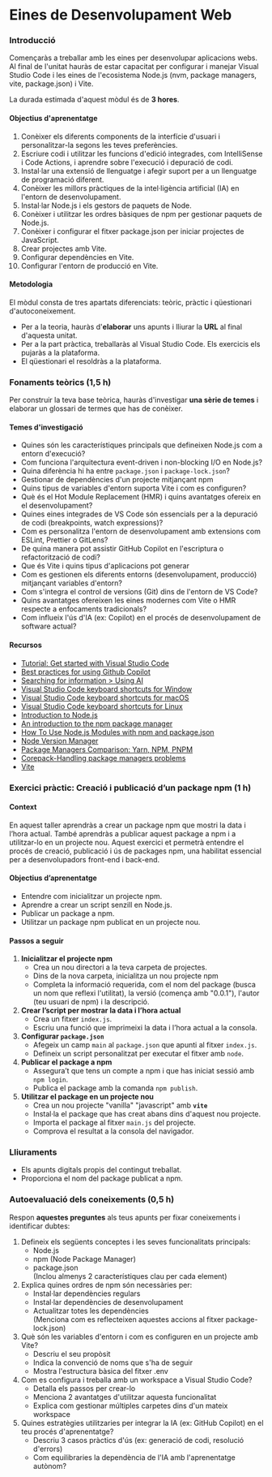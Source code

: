 # Eines de Desenvolupament Web

### Introducció

Començaràs a treballar amb les eines per desenvolupar aplicacions webs.\
Al final de l'unitat hauràs de estar capacitat per configurar i manejar Visual Studio Code i les eines de l'ecosistema Node.js (nvm, package managers,\
vite, package.json) i Vite.

La durada estimada d'aquest mòdul és de **3 hores**.

#### Objectius d'aprenentatge

1. Conèixer els diferents components de la interfície d'usuari i personalitzar-la segons les teves preferències.
2. Escriure codi i utilitzar les funcions d'edició integrades, com IntelliSense i Code Actions, i aprendre sobre l'execució i depuració de codi.
3. Instal·lar una extensió de llenguatge i afegir suport per a un llenguatge de programació diferent.
4. Conèixer les millors pràctiques de la intel·ligència artificial (IA) en l'entorn de desenvolupament.
5. Instal·lar Node.js i els gestors de paquets de Node.
6. Conèixer i utilitzar les ordres bàsiques de npm per gestionar paquets de Node.js.
7. Conèixer i configurar el fitxer package.json per iniciar projectes de JavaScript.
8. Crear projectes amb Vite.
9. Configurar dependències en Vite.
10. Configurar l'entorn de producció en Vite.

#### Metodologia

El mòdul consta de tres apartats diferenciats: teòric, pràctic i qüestionari d'autoconeixement.

* Per a la teoria, hauràs d'**elaborar** uns apunts i lliurar la **URL** al final d'aquesta unitat.
* Per a la part pràctica, treballaràs al Visual Studio Code. Els exercicis els pujaràs a la plataforma.
* El qüestionari el resoldràs a la plataforma.

### Fonaments teòrics (1,5 h)

Per construir la teva base teòrica, hauràs d'investigar **una sèrie de temes** i elaborar un glossari de termes que has de conèixer.

#### Temes d'investigació

* Quines són les característiques principals que defineixen Node.js com a entorn d'execució?
* Com funciona l'arquitectura event-driven i non-blocking I/O en Node.js?
* Quina diferència hi ha entre `package.json` i `package-lock.json`?
* Gestionar de dependències d'un projecte mitjançant npm
* Quins tipus de variables d'entorn suporta Vite i com es configuren?
* Què és el Hot Module Replacement (HMR) i quins avantatges ofereix en el desenvolupament?
* Quines eines integrades de VS Code són essencials per a la depuració de codi (breakpoints, watch expressions)?
* Com es personalitza l'entorn de desenvolupament amb extensions com ESLint, Prettier o GitLens?
* De quina manera pot assistir GitHub Copilot en l'escriptura o refactorització de codi?
* Que és Vite i quins tipus d'aplicacions pot generar
* Com es gestionen els diferents entorns (desenvolupament, producció) mitjançant variables d'entorn?
* Com s'integra el control de versions (Git) dins de l'entorn de VS Code?
* Quins avantatges ofereixen les eines modernes com Vite o HMR respecte a enfocaments tradicionals?
* Com influeix l'ús d'IA (ex: Copilot) en el procés de desenvolupament de software actual?

#### Recursos

* [Tutorial: Get started with Visual Studio Code](https://code.visualstudio.com/docs/getstarted/getting-started)
* [Best practices for using Github Copilot](https://docs.github.com/en/copilot/using-github-copilot/best-practices-for-using-github-copilot)
* [Searching for information > Using AI](https://developer.mozilla.org/en-US/docs/Learn_web_development/Getting_started/Environment_setup/Browsing_the_web#using_ai)
* [Visual Studio Code keyboard shortcuts for Window](https://code.visualstudio.com/shortcuts/keyboard-shortcuts-windows.pdf)
* [Visual Studio Code keyboard shortcuts for macOS](https://code.visualstudio.com/shortcuts/keyboard-shortcuts-macos.pdf)
* [Visual Studio Code keyboard shortcuts for Linux](https://code.visualstudio.com/shortcuts/keyboard-shortcuts-linux.pdf)
* [Introduction to Node.js](https://nodejs.org/en/learn/getting-started/introduction-to-nodejs)
* [An introduction to the npm package manager](https://nodejs.org/en/learn/getting-started/an-introduction-to-the-npm-package-manager)
* [How To Use Node.js Modules with npm and package.json](https://www.digitalocean.com/community/tutorials/how-to-use-node-js-modules-with-npm-and-package-json)
* [Node Version Manager](https://github.com/nvm-sh/nvm)
* [Package Managers Comparison: Yarn, NPM, PNPM](https://www.cookielab.io/blog/package-managers-comparison-yarn-npm-pnpm)
* [Corepack-Handling package managers problems](https://www.totaltypescript.com/how-to-use-corepack)
* [Vite](https://es.vite.dev/guide/)

### Exercici pràctic: Creació i publicació d’un package npm (1 h)

#### Context

En aquest taller aprendràs a crear un package npm que mostri la data i l’hora actual. També aprendràs a publicar aquest package a npm i a utilitzar-lo en un projecte nou. Aquest exercici et permetrà entendre el procés de creació, publicació i ús de packages npm, una habilitat essencial per a desenvolupadors front-end i back-end.

#### Objectius d’aprenentatge

* Entendre com inicialitzar un projecte npm.
* Aprendre a crear un script senzill en Node.js.
* Publicar un package a npm.
* Utilitzar un package npm publicat en un projecte nou.

#### Passos a seguir

1. **Inicialitzar el projecte npm**
   * Crea un nou directori a la teva carpeta de projectes.
   * Dins de la nova carpeta, inicialitza un nou projecte npm
   * Completa la informació requerida, com el nom del package (busca un nom que reflexi l'utilitat), la versió (comença amb "0.0.1"), l'autor (teu usuari de npm) i la descripció.
2. **Crear l’script per mostrar la data i l’hora actual**
   * Crea un fitxer `index.js`.
   * Escriu una funció que imprimeixi la data i l’hora actual a la consola.
3. **Configurar `package.json`**
   * Afegeix un camp `main` al `package.json` que apunti al fitxer `index.js`.
   * Defineix un script personalitzat per executar el fitxer amb `node`.
4. **Publicar el package a npm**
   * Assegura’t que tens un compte a npm i que has iniciat sessió amb `npm login`.
   * Publica el package amb la comanda `npm publish`.
5. **Utilitzar el package en un projecte nou**
   * Crea un nou projecte "vanilla" "javascript" amb **`vite`**
   * Instal·la el package que has creat abans dins d'aquest nou projecte.
   * Importa el package al fitxer `main.js` del projecte.
   * Comprova el resultat a la consola del navigador.

### Lliuraments

* Els apunts digitals propis del contingut treballat.
* Proporciona el nom del package publicat a npm.

### Autoevaluació dels coneixements (0,5 h)

Respon **aquestes preguntes** als teus apunts per fixar coneixements i identificar dubtes:

1. Defineix els següents conceptes i les seves funcionalitats principals:
   * Node.js
   * npm (Node Package Manager)
   * package.json     \
     (Inclou almenys 2 característiques clau per cada element)
2. Explica quines ordres de npm són necessàries per:
   * Instal·lar dependències regulars
   * Instal·lar dependències de desenvolupament
   * Actualitzar totes les dependències     \
     (Menciona com es reflecteixen aquestes accions al fitxer package-lock.json)
3. Què són les variables d'entorn i com es configuren en un projecte amb Vite?
   * Descriu el seu propòsit
   * Indica la convenció de noms que s'ha de seguir
   * Mostra l'estructura bàsica del fitxer .env
4. Com es configura i treballa amb un workspace a Visual Studio Code?
   * Detalla els passos per crear-lo
   * Menciona 2 avantatges d'utilitzar aquesta funcionalitat
   * Explica com gestionar múltiples carpetes dins d'un mateix workspace
5. Quines estratègies utilitzaries per integrar la IA (ex: GitHub Copilot) en el teu procés d'aprenentatge?
   * Descriu 3 casos pràctics d'ús (ex: generació de codi, resolució d'errors)
   * Com equilibraries la dependència de l'IA amb l'aprenentatge autònom?
